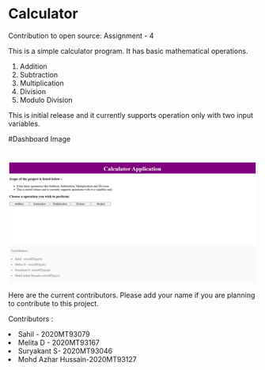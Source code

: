 # Calculator

Contribution to open source: Assignment - 4

This is a simple calculator program. It has basic mathematical operations.

1. Addition
2. Subtraction
3. Multiplication
4. Division
5. Modulo Division

This is initial release and it currently supports operation only with two input variables.

#Dashboard Image
#

<p align="center">
  <img src="https://github.com/2020MT93167/Calculator/blob/main/src/images/dashboard.JPG" alt="calculator application" />
</p>


Here are the current contributors. Please add your name if you are planning to contribute to this project.

Contributors :

<p>
	<li>Sahil - 2020MT93079</li> 
	<li>Melita D - 2020MT93167</li> 
	<li>Suryakant S- 2020MT93046</li>
	<li>Mohd Azhar Hussain-2020MT93127</li>
</p>
